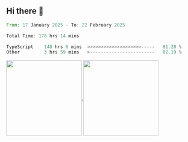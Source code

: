 ## Hi there 👋
<!--START_SECTION:waka-->

```rust
From: 17 January 2025 - To: 22 February 2025

Total Time: 178 hrs 14 mins

TypeScript    148 hrs 6 mins  >>>>>>>>>>>>>>>>>>>>-----   81.28 %
Other         3 hrs 59 mins   >------------------------   02.19 %
```

<!--END_SECTION:waka-->

<a href="https://github.com/anuraghazra/github-readme-stats">
  <img height=200 align="center" src="https://github-readme-stats.vercel.app/api/top-langs/?username=paulgeorge35&layout=donut&langs_count=5&theme=transparent" />
</a>
<a href="https://github.com/anuraghazra/convoychat">
  <img height=200 align="center" src="https://github-readme-stats.vercel.app/api?username=paulgeorge35&show_icons=true&show=prs_merged&theme=transparent&rank_icon=github" />
</a>

